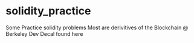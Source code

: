 # solidity_practice
Some Practice solidity problems 
Most are derivitives of the Blockchain @ Berkeley Dev Decal found here
